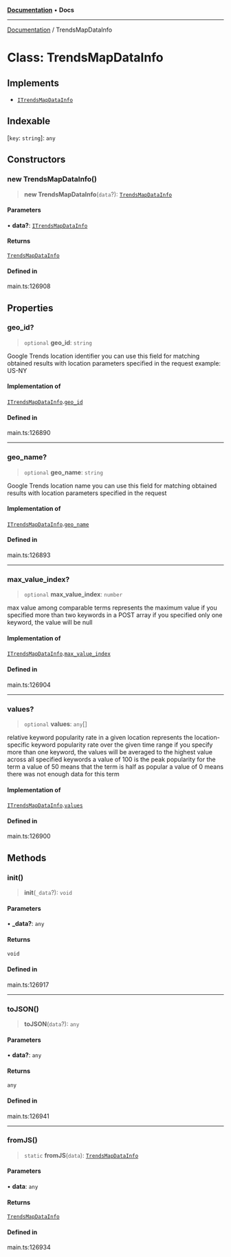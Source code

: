 [**Documentation**](../README.md) • **Docs**

***

[Documentation](../globals.md) / TrendsMapDataInfo

# Class: TrendsMapDataInfo

## Implements

- [`ITrendsMapDataInfo`](../interfaces/ITrendsMapDataInfo.md)

## Indexable

 \[`key`: `string`\]: `any`

## Constructors

### new TrendsMapDataInfo()

> **new TrendsMapDataInfo**(`data`?): [`TrendsMapDataInfo`](TrendsMapDataInfo.md)

#### Parameters

• **data?**: [`ITrendsMapDataInfo`](../interfaces/ITrendsMapDataInfo.md)

#### Returns

[`TrendsMapDataInfo`](TrendsMapDataInfo.md)

#### Defined in

main.ts:126908

## Properties

### geo\_id?

> `optional` **geo\_id**: `string`

Google Trends location identifier
you can use this field for matching obtained results with location parameters specified in the request
example:
US-NY

#### Implementation of

[`ITrendsMapDataInfo`](../interfaces/ITrendsMapDataInfo.md).[`geo_id`](../interfaces/ITrendsMapDataInfo.md#geo_id)

#### Defined in

main.ts:126890

***

### geo\_name?

> `optional` **geo\_name**: `string`

Google Trends location name
you can use this field for matching obtained results with location parameters specified in the request

#### Implementation of

[`ITrendsMapDataInfo`](../interfaces/ITrendsMapDataInfo.md).[`geo_name`](../interfaces/ITrendsMapDataInfo.md#geo_name)

#### Defined in

main.ts:126893

***

### max\_value\_index?

> `optional` **max\_value\_index**: `number`

max value among comparable terms
represents the maximum value if you specified more than two keywords in a POST array
if you specified only one keyword, the value will be null

#### Implementation of

[`ITrendsMapDataInfo`](../interfaces/ITrendsMapDataInfo.md).[`max_value_index`](../interfaces/ITrendsMapDataInfo.md#max_value_index)

#### Defined in

main.ts:126904

***

### values?

> `optional` **values**: `any`[]

relative keyword popularity rate in a given location
represents the location-specific keyword popularity rate over the given time range
if you specify more than one keyword, the values will be averaged to the highest value across all specified keywords
a value of 100 is the peak popularity for the term
a value of 50 means that the term is half as popular
a value of 0 means there was not enough data for this term

#### Implementation of

[`ITrendsMapDataInfo`](../interfaces/ITrendsMapDataInfo.md).[`values`](../interfaces/ITrendsMapDataInfo.md#values)

#### Defined in

main.ts:126900

## Methods

### init()

> **init**(`_data`?): `void`

#### Parameters

• **\_data?**: `any`

#### Returns

`void`

#### Defined in

main.ts:126917

***

### toJSON()

> **toJSON**(`data`?): `any`

#### Parameters

• **data?**: `any`

#### Returns

`any`

#### Defined in

main.ts:126941

***

### fromJS()

> `static` **fromJS**(`data`): [`TrendsMapDataInfo`](TrendsMapDataInfo.md)

#### Parameters

• **data**: `any`

#### Returns

[`TrendsMapDataInfo`](TrendsMapDataInfo.md)

#### Defined in

main.ts:126934
